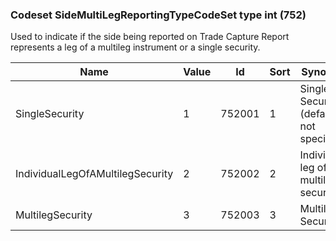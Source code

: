 ### Codeset SideMultiLegReportingTypeCodeSet type int (752)

Used to indicate if the side being reported on Trade Capture Report represents a leg of a multileg instrument or a single security.

| Name                             | Value | Id     | Sort | Synopsis                                   |
|----------------------------------|-------|--------|------|--------------------------------------------|
| SingleSecurity                   | 1     | 752001 | 1    | Single Security (default if not specified) |
| IndividualLegOfAMultilegSecurity | 2     | 752002 | 2    | Individual leg of a multileg security      |
| MultilegSecurity                 | 3     | 752003 | 3    | Multileg Security                          |

